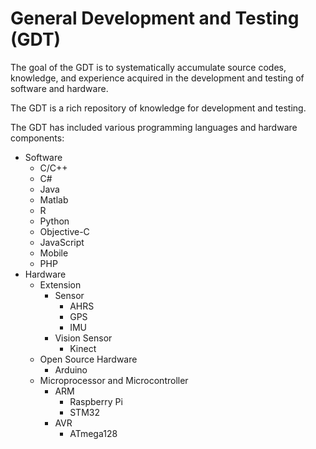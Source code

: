 # General Development and Testing (GDT)

The goal of the GDT is to systematically accumulate source codes, knowledge, and experience acquired in the development and testing of software and hardware.

The GDT is a rich repository of knowledge for development and testing.

The GDT has included various programming languages and hardware components:
* Software
  * C/C++
  * C#
  * Java
  * Matlab
  * R
  * Python
  * Objective-C
  * JavaScript
  * Mobile
  * PHP
* Hardware
  * Extension
    * Sensor
      * AHRS
      * GPS
      * IMU
    * Vision Sensor
      * Kinect
  * Open Source Hardware
    * Arduino
  * Microprocessor and Microcontroller
    * ARM
      * Raspberry Pi
      * STM32
    * AVR
      * ATmega128

